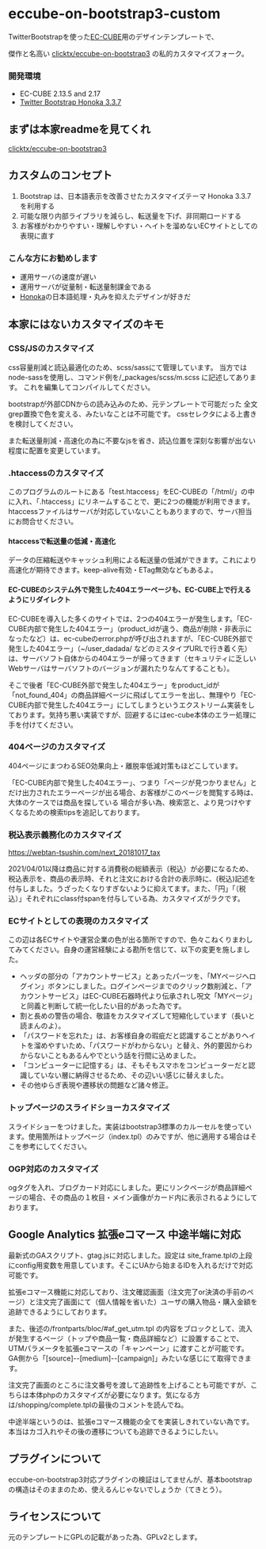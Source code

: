 eccube-on-bootstrap3-custom
====================
TwitterBootstrapを使った[EC-CUBE](http://www.ec-cube.net)用のデザインテンプレートで、

傑作と名高い [clicktx/eccube-on-bootstrap3](https://github.com/clicktx/eccube-on-bootstrap3) の私的カスタマイズフォーク。

### 開発環境
- EC-CUBE 2.13.5 and 2.17
- [Twitter Bootstrap Honoka 3.3.7](https://github.com/windyakin/Honoka)


## まずは本家readmeを見てくれ

[clicktx/eccube-on-bootstrap3](https://github.com/clicktx/eccube-on-bootstrap3)

## カスタムのコンセプト

1. Bootstrap は、日本語表示を改善させたカスタマイズテーマ Honoka 3.3.7 を利用する
2. 可能な限り内部ライブラリを減らし、転送量を下げ、非同期ロードする
3. お客様がわかりやすい・理解しやすい・ヘイトを溜めないECサイトとしての表現に直す

### こんな方にお勧めします

- 運用サーバの速度が遅い
- 運用サーバが従量制・転送量制課金である
- [Honoka](https://honokak.osaka/)の日本語処理・丸みを抑えたデザインが好きだ

## 本家にはないカスタマイズのキモ

### CSS/JSのカスタマイズ

css容量削減と読込最適化のため、scss/sassにて管理しています。
当方ではnode-sassを使用し、コマンド例を/_packages/scss/m.scss に記述してあります。
これを編集してコンパイルしてください。

bootstrapが外部CDNからの読み込みのため、元テンプレートで可能だった
全文grep置換で色を変える、みたいなことは不可能です。
cssセレクタによる上書きを検討してください。

また転送量削減・高速化の為に不要なjsを省き、読込位置を深刻な影響が出ない程度に配置を変更しています。


### .htaccessのカスタマイズ

このプログラムのルートにある「test.htaccess」をEC-CUBEの「/html/」の中に入れ、「.htaccess」にリネームすることで、更に2つの機能が利用できます。htaccessファイルはサーバが対応していないこともありますので、サーバ担当にお問合せください。

#### htaccessで転送量の低減・高速化

データの圧縮転送やキャッシュ利用による転送量の低減ができます。これにより高速化が期待できます。keep-alive有効・ETag無効などもあるよ。

#### EC-CUBEのシステム外で発生した404エラーページも、EC-CUBE上で行えるようにリダイレクト

EC-CUBEを導入した多くのサイトでは、2つの404エラーが発生します。「EC-CUBE内部で発生した404エラー」（product_idが違う、商品が削除・非表示になったなど）は、ec-cubeのerror.phpが呼び出されますが、「EC-CUBE外部で発生した404エラー」（~/user_dadada/ などのミスタイプURLで行き着く先）は、サーバソフト自体からの404エラーが帰ってきます（セキュリティに乏しいWebサーバはサーバソフトのバージョンが漏れたりなんてすることも）。

そこで後者「EC-CUBE外部で発生した404エラー」をproduct_idが「not_found_404」の商品詳細ページに飛ばしてエラーを出し、無理やり「EC-CUBE内部で発生した404エラー」にしてしまうというエクストリーム実装をしております。気持ち悪い実装ですが、回避するにはec-cube本体のエラー処理に手を付けてください。


### 404ページのカスタマイズ

404ページにまつわるSEO効果向上・離脱率低減対策もほどこしています。

「EC-CUBE内部で発生した404エラー」、つまり「ページが見つかりません」とだけ出力されたエラーページが出る場合、お客様がこのページを閲覧する時は、大体のケースでは商品を探している
場合が多い為、検索窓と、より見つけやすくなるための検索tipsを追記しております。


### 税込表示義務化のカスタマイズ

https://webtan-tsushin.com/next_20181017_tax

2021/04/01以降は商品に対する消費税の総額表示（税込）が必要になるため、税込表示を、商品の表示時、それと注文における合計の表示時に、(税込)記述を付与しました。うざったくなりすぎないように抑えてます。また、「円」「（税込）」それぞれにclass付spanを付与している為、カスタマイズがラクです。


### ECサイトとしての表現のカスタマイズ

この辺は各ECサイトや運営企業の色が出る箇所ですので、色々こねくりまわしてみてください。自身の運営経験による勘所を信じて、以下の変更を施しました。

- ヘッダの部分の「アカウントサービス」とあったパーツを、「MYページへログイン」ボタンにしました。ログインページまでのクリック数削減と、「アカウントサービス」はEC-CUBE石器時代より伝承されし呪文「MYページ」と同義と判断して統一化したい目的があった為です。
- 割と長めの警告の場合、敬語をカスタマイズして短縮化しています（長いと読まんのよ）。
- 「パスワードを忘れた」は、お客様自身の瑕疵だと認識することがありヘイトを溜めやすいため、「パスワードがわからない」と替え、外的要因からわからないこともあるんやでという話を行間に込めました。
- 「コンピューターに記憶する」は、そもそもスマホをコンピューターだと認識していない層に納得させるため、その辺いい感じに替えました。
- その他ゆらぎ表現や遷移状の問題など諸々修正。


### トップページのスライドショーカスタマイズ

スライドショーをつけました。実装はbootstrap3標準のカルーセルを使っています。使用箇所はトップページ（index.tpl）のみですが、他に適用する場合はそこを参考にしてください。


### OGP対応のカスタマイズ

ogタグを入れ、ブログカード対応にしました。更にリンクページが商品詳細ページの場合、その商品の１枚目・メイン画像がカード内に表示されるようにしております。


## Google Analytics 拡張eコマース 中途半端に対応
最新式のGAスクリプト、gtag.jsに対応しました。設定は site_frame.tplの上段にconfig用変数を用意しています。そこにUAから始まるIDを入れるだけで対応可能です。

拡張eコマース機能に対応しており、注文確認画面（注文完了or決済の手前のページ）と注文完了画面にて（個人情報を省いた）ユーザの購入物品・購入金額を追跡できるようにしております。

また、後述の/frontparts/bloc/#af_get_utm.tpl の内容をブロックとして、流入が発生するページ（トップや商品一覧・商品詳細など）に設置することで、UTMパラメータを拡張eコマースの「キャンペーン」に渡すことが可能です。GA側から「[source]--[medium]--[campaign]」みたいな感じにて取得できます。

注文完了画面のところに注文番号を渡して追跡性を上げることも可能ですが、こちらは本体phpのカスタマイズが必要になります。気になる方は/shopping/complete.tplの最後のコメントを読んでね。

中途半端というのは、拡張eコマース機能の全てを実装しきれていない為です。本当はカゴ入れやその後の遷移についても追跡できるようにしたい。


## プラグインについて
eccube-on-bootstrap3対応プラグインの検証はしてませんが、基本bootstrapの構造はそのままのため、使えるんじゃないでしょうか（てきとう）。


## ライセンスについて
元のテンプレートにGPLの記載があった為、GPLv2とします。